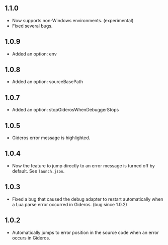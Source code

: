## 1.1.0
* Now supports non-Windows environments. (experimental)
* Fixed several bugs.

## 1.0.9
* Added an option: env

## 1.0.8
* Added an option: sourceBasePath

## 1.0.7
* Added an option: stopGiderosWhenDebuggerStops

## 1.0.5
* Gideros error message is highlighted.

## 1.0.4
* Now the feature to jump directly to an error message is turned off by default. See `launch.json`.

## 1.0.3
* Fixed a bug that caused the debug adapter to restart automatically when a Lua parse error occurred in Gideros. (bug since 1.0.2)

## 1.0.2
* Automatically jumps to error position in the source code when an error occurs in Gideros.